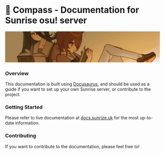 # 🧭 Compass - Documentation for Sunrise osu! server

<p align="center">
  <img src="./readme.png" alt="Artwork made by cafetakki_uma. We don't own the rights to this image.">
</p>

### Overview

This documentation is built using [Docusaurus](https://docusaurus.io/), and should be used as a guide if you want to set up your own Sunrise server, or contribute to the project.

### Getting Started

Please refer to live documentation at [docs.sunrize.uk](https://docs.sunrize.uk) for the most up-to-date information.

### Contributing

If you want to contribute to the documentation, please feel free to!
